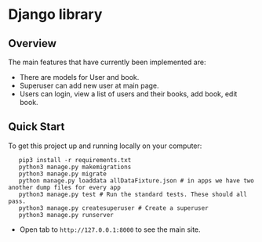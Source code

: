 # Django library

## Overview
The main features that have currently been implemented are:
* There are models for User and book.
* Superuser can add new user at main page.
* Users can login, view a list of users and their books, add book, edit book.

## Quick Start
To get this project up and running locally on your computer:
```
   pip3 install -r requirements.txt
   python3 manage.py makemigrations
   python3 manage.py migrate
   python manage.py loaddata allDataFixture.json # in apps we have two another dump files for every app
   python3 manage.py test # Run the standard tests. These should all pass.
   python3 manage.py createsuperuser # Create a superuser
   python3 manage.py runserver
```
* Open tab to `http://127.0.0.1:8000` to see the main site.